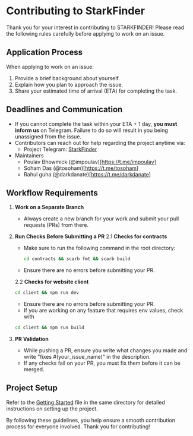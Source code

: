 # Contributing to StarkFinder

Thank you for your interest in contributing to STARKFINDER! 
Please read the following rules carefully before applying to work on an issue.

## Application Process

When applying to work on an issue:

1. Provide a brief background about yourself.
2. Explain how you plan to approach the issue.
3. Share your estimated time of arrival (ETA) for completing the task.

## Deadlines and Communication

- If you cannot complete the task within your ETA + 1 day, **you must inform us** on Telegram. Failure to do so will result in you being unassigned from the issue.
- Contributors can reach out for help regarding the project anytime via:
  - Project Telegram: [StarkFinder](https://t.me/shogenlabs) 
- Maintainers
  - Poulav Bhowmick (@impoulav)[https://t.me/impoulav]
  - Soham Das (@tosoham)[https://t.me/tosoham]
  - Rahul guha (@darkdanate)[https://t.me/darkdanate]

## Workflow Requirements

1. **Work on a Separate Branch**
   - Always create a new branch for your work and submit your pull requests (PRs) from there.

2. **Run Checks Before Submitting a PR**
    2.1 **Checks for contracts**
    - Make sure to run the following command in the root directory:
      ```bash
      cd contracts && scarb fmt && scarb build
      ```
    - Ensure there are no errors before submitting your PR.
    
    2.2 **Checks for website client**
    ```bash
    cd client && npm run dev
    ```
    - Ensure there are no errors before submitting your PR. 
    - If you are working on any feature that requires env values, check with 
    ```bash
    cd client && npm run build
    ```
3. **PR Validation**
    - While pushing a PR, ensure you write what changes you made and write "fixes #(your_issue_name)" in the description.
    - If any checks fail on your PR, you must fix them before it can be merged.
  

## Project Setup

Refer to the [Getting Started](./README.md#getting-started) file in the same directory for detailed instructions on setting up the project.

By following these guidelines, you help ensure a smooth contribution process for everyone involved. Thank you for contributing!